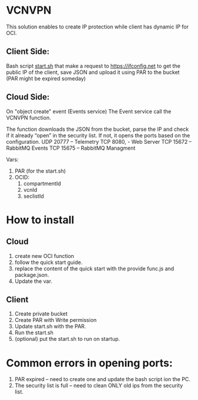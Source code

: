 # VCNVPN

This solution enables to create IP protection while client has dynamic IP for OCI.

## Client Side:

Bash script [start.sh](./start.sh) that make a request to https://ifconfig.net to get the public IP of the client, save JSON and upload it using PAR to the bucket (PAR might be expired someday)

## Cloud Side:

On "object create" event (Events service)
The Event service call the VCNVPN function.

The function downloads the JSON from the bucket,
parse the IP and check if it already “open” in the security list.
If not, it opens the ports based on the configuration.
UDP 20777 – Telemetry
TCP 8080, - Web Server
TCP 15672 – RabbitMQ Events
TCP 15675 – RabbitMQ Managment

Vars:

1. PAR (for the start.sh)
2. OCID:
   1. compartmentId
   2. vcnId
   3. seclistId

# How to install

## Cloud

1. create new OCI function
2. follow the quick start guide.
3. replace the content of the quick start with the provide func.js and package.json.
4. Update the var.

## Client

1. Create private bucket
2. Create PAR with Write permission
3. Update start.sh with the PAR.
4. Run the start.sh
5. (optional) put the start.sh to run on startup.

# Common errors in opening ports:

1. PAR expired – need to create one and update the bash script ion the PC.
2. The security list is full – need to clean ONLY old ips from the security list.
